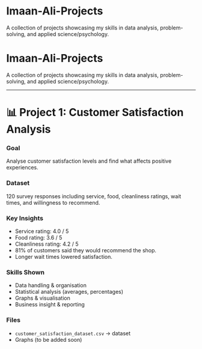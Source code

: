 # Imaan-Ali-Projects
A collection of projects showcasing my skills in data analysis, problem-solving, and applied science/psychology.
# Imaan-Ali-Projects
A collection of projects showcasing my skills in data analysis, problem-solving, and applied science/psychology.

---

# 📊 Project 1: Customer Satisfaction Analysis

### Goal  
Analyse customer satisfaction levels and find what affects positive experiences.  

### Dataset  
120 survey responses including service, food, cleanliness ratings, wait times, and willingness to recommend.  

### Key Insights  
- Service rating: 4.0 / 5  
- Food rating: 3.6 / 5  
- Cleanliness rating: 4.2 / 5  
- 81% of customers said they would recommend the shop.  
- Longer wait times lowered satisfaction.  

### Skills Shown  
- Data handling & organisation  
- Statistical analysis (averages, percentages)  
- Graphs & visualisation  
- Business insight & reporting  

### Files  
- `customer_satisfaction_dataset.csv` → dataset  
- Graphs (to be added soon)
